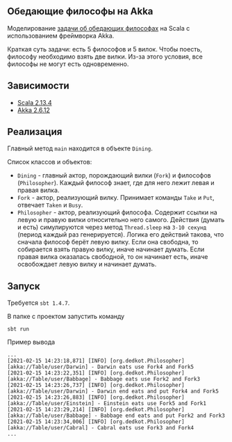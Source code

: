 ## Обедающие философы на Akka

Моделирование [задачи об обедающих философах](https://ru.wikipedia.org/wiki/Задача_об_обедающих_философах) на Scala с использованием фреймворка Akka.

Краткая суть задачи: есть 5 философов и 5 вилок. Чтобы поесть, философу необходимо взять две вилки. Из-за этого условия, все философы не могут есть одновременно.

## Зависимости

* [Scala 2.13.4](https://scala-lang.org)
* [Akka 2.6.12](https://akka.io)

## Реализация

Главный метод `main` находится в объекте `Dining`.

Список классов и объектов:
* `Dining` - главный актор, порождающий вилки (`Fork`) и философов (`Philosopher`). Каждый философ знает, где для него лежит левая и правая вилка.
* `Fork` - актор, реализующий вилку. Принимает команды `Take` и `Put`, отвечает `Taken` и `Busy`.
* `Philosopher` - актор, реализующий философа. Содержит ссылки на левую и правую вилки относительно него самого. Действия (думать и есть) симулируются через метод `Thread.sleep` на `3-10 секунд` (период каждый раз генерируется). Логика его действий такова, что сначала философ берёт левую вилку. Если она свободна, то собирается взять правую вилку, иначе начинает думать. Если правая вилка оказалась свободной, то он начинает есть, иначе освобождает левую вилку и начинает думать.

## Запуск

Требуется `sbt 1.4.7`.

В папке с проектом запустить команду
```
sbt run
```

Пример вывода
```
...
[2021-02-15 14:23:18,871] [INFO] [org.dedkot.Philosopher] [akka://Table/user/Darwin] - Darwin eats use Fork4 and Fork5
[2021-02-15 14:23:22,351] [INFO] [org.dedkot.Philosopher] [akka://Table/user/Babbage] - Babbage eats use Fork2 and Fork3
[2021-02-15 14:23:26,737] [INFO] [org.dedkot.Philosopher] [akka://Table/user/Darwin] - Darwin end eats and put Fork4 and Fork5
[2021-02-15 14:23:26,883] [INFO] [org.dedkot.Philosopher] [akka://Table/user/Einstein] - Einstein eats use Fork5 and Fork1
[2021-02-15 14:23:29,214] [INFO] [org.dedkot.Philosopher] [akka://Table/user/Babbage] - Babbage end eats and put Fork2 and Fork3
[2021-02-15 14:23:34,006] [INFO] [org.dedkot.Philosopher] [akka://Table/user/Cabral] - Cabral eats use Fork3 and Fork4
...
```